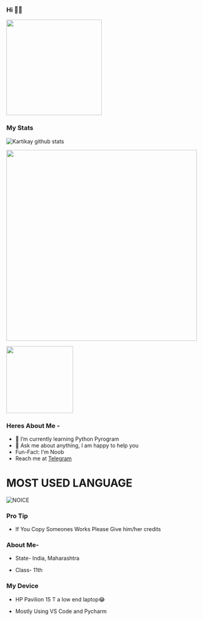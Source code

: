 ### Hi 👋👋

<img align='centre' src='https://media1.tenor.com/images/73c30c771d758437b67f727452b73f4e/tenor.gif' width='250"'>

### My Stats
![Kartikay github stats](https://github-readme-stats.vercel.app/api?username=Kartikay22&show_icons=true&theme=midnight-purple)

<img src='https://github-readme-streak-stats.herokuapp.com/?user=Kartikay22&theme=midnight-purple&show_icon=true' width='500"'></p> <img src='https://komarev.com/ghpvc/?username=Kartikay22&label=My%20Profile%20Views&color=blueviolet&style=plastic' width='175"'></p>

### Heres About Me -

- 🌱 I’m currently learning Python Pyrogram
- 💬 Ask me about anything, I am happy to help you
- Fun-Fact: I'm Noob
- Reach me at [Telegram](https://t.me/Kartikay_bhasin)

# MOST USED LANGUAGE

![NOICE](https://github-readme-stats.vercel.app/api/top-langs/?username=Kartikay22&theme=midnight-purple)


### Pro Tip

- If You Copy Someones Works Please Give him/her credits

### About Me-

- State- India, Maharashtra

- Class- 11th


### My Device

- HP Pavilion 15 T a low end laptop😂

- Mostly Using VS Code and Pycharm
  
